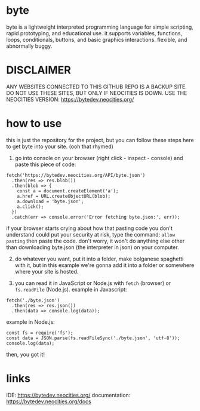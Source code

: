 # byte
byte is a lightweight interpreted programming language for simple scripting, rapid prototyping, and educational use. it supports variables, functions, loops, conditionals, buttons, and basic graphics interactions.
flexible, and abnormally buggy.

# DISCLAIMER
ANY WEBSITES CONNECTED TO THIS GITHUB REPO IS A BACKUP SITE. DO NOT USE THESE SITES, BUT ONLY IF NEOCITIES IS DOWN.
USE THE NEOCITIES VERSION: https://bytedev.neocities.org/

# how to use
this is just the repository for the project, but you can follow these steps here to get byte into your site. (ooh that rhymed)
1. go into console on your browser (right click - inspect - console) and paste this piece of code:

```
fetch('https://bytedev.neocities.org/API/byte.json')
  .then(res => res.blob())
  .then(blob => {
    const a = document.createElement('a');
    a.href = URL.createObjectURL(blob);
    a.download = 'byte.json';
    a.click();
  })
  .catch(err => console.error('Error fetching byte.json:', err));
```

if your browser starts crying about how that pasting code you don't understand could put your security at risk, type the command: 
`allow pasting`
then paste the code. don't worry, it won't do anything else other than downloading byte.json (the interpreter in json) on your computer.

2. do whatever you want, put it into a folder, make bolganese spaghetti with it, but in this example we're gonna add it into a folder or somewhere where your site is hosted.

3. you can read it in JavaScript or Node.js with `fetch` (browser) or `fs.readFile` (Node.js).
example in Javascript:
```
fetch('./byte.json')
  .then(res => res.json())
  .then(data => console.log(data));
```

example in Node.js:
```
const fs = require('fs');
const data = JSON.parse(fs.readFileSync('./byte.json', 'utf-8'));
console.log(data);
```

then, you got it!

# links

IDE: https://bytedev.neocities.org/
documentation: https://bytedev.neocities.org/docs
